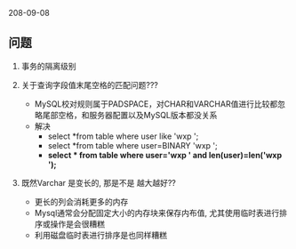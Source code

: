 208-09-08

## 问题
1. 事务的隔离级别 

2. 关于查询字段值末尾空格的匹配问题???
    - MySQL校对规则属于PADSPACE，对CHAR和VARCHAR值进行比较都忽略尾部空格，和服务器配置以及MySQL版本都没关系
    - 解决
        - select *from table where user like 'wxp ';
        - select *from table where user=BINARY 'wxp ';
        - **select * from table where user='wxp ' and  len(user)=len('wxp ');**

3. 既然Varchar 是变长的, 那是不是 越大越好??
    - 更长的列会消耗更多的内存
    - Mysql通常会分配固定大小的内存块来保存内布值, 尤其使用临时表进行排序或操作是会很糟糕
    - 利用磁盘临时表进行排序是也同样糟糕